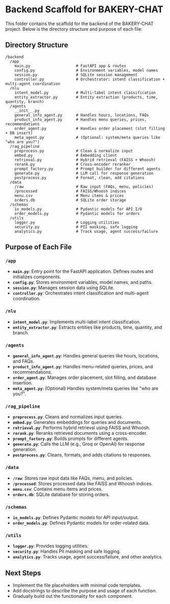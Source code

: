 # Backend Scaffold for BAKERY-CHAT

This folder contains the scaffold for the backend of the BAKERY-CHAT project. Below is the directory structure and purpose of each file:

## Directory Structure

```
/backend
  /app
    main.py                    # FastAPI app & routes
    config.py                  # Environment variables, model names
    session.py                 # SQLite session management
    controller.py              # Orchestrator: intent classification + multi-agent coordination
  /nlu
    intent_model.py            # Multi-label intent classification
    entity_extractor.py        # Entity extraction (products, time, quantity, branch)
  /agents
    __init__.py
    general_info_agent.py      # Handles hours, locations, FAQs
    product_info_agent.py      # Handles menu queries, prices, recommendations
    order_agent.py             # Handles order placement (slot filling + DB insert)
    meta_agent.py              # (Optional: system/meta queries like "who are you?")
  /rag_pipeline
    preprocess.py              # Clean & normalize input
    embed.py                   # Embedding client
    retrieval.py               # Hybrid retrieval (FAISS + Whoosh)
    rerank.py                  # Cross-encoder reranker
    prompt_factory.py          # Prompt builder for different agents
    generate.py                # LLM call for response generation
    postprocess.py             # Format, clean, add citations
  /data
    /raw                       # Raw input (FAQs, menu, policies)
    /processed                 # FAISS/Whoosh indices
    menu.csv                   # Menu items & prices
    orders.db                  # SQLite order storage
  /schemas
    io_models.py               # Pydantic models for API I/O
    order_models.py            # Pydantic models for orders
  /utils
    logger.py                  # Logging utilities
    security.py                # PII masking, safe logging
    analytics.py               # Track usage, agent success/failure
```

## Purpose of Each File

### `/app`
- **`main.py`**: Entry point for the FastAPI application. Defines routes and initializes components.
- **`config.py`**: Stores environment variables, model names, and paths.
- **`session.py`**: Manages session data using SQLite.
- **`controller.py`**: Orchestrates intent classification and multi-agent coordination.

### `/nlu`
- **`intent_model.py`**: Implements multi-label intent classification.
- **`entity_extractor.py`**: Extracts entities like products, time, quantity, and branch.

### `/agents`
- **`general_info_agent.py`**: Handles general queries like hours, locations, and FAQs.
- **`product_info_agent.py`**: Handles menu-related queries, prices, and recommendations.
- **`order_agent.py`**: Manages order placement, slot filling, and database insertion.
- **`meta_agent.py`**: (Optional) Handles system/meta queries like "who are you?".

### `/rag_pipeline`
- **`preprocess.py`**: Cleans and normalizes input queries.
- **`embed.py`**: Generates embeddings for queries and documents.
- **`retrieval.py`**: Performs hybrid retrieval using FAISS and Whoosh.
- **`rerank.py`**: Reranks retrieved documents using a cross-encoder.
- **`prompt_factory.py`**: Builds prompts for different agents.
- **`generate.py`**: Calls the LLM (e.g., Groq or OpenAI) for response generation.
- **`postprocess.py`**: Cleans, formats, and adds citations to responses.

### `/data`
- **`/raw`**: Stores raw input data like FAQs, menu, and policies.
- **`/processed`**: Stores processed data like FAISS and Whoosh indices.
- **`menu.csv`**: Contains menu items and prices.
- **`orders.db`**: SQLite database for storing orders.

### `/schemas`
- **`io_models.py`**: Defines Pydantic models for API input/output.
- **`order_models.py`**: Defines Pydantic models for order-related data.

### `/utils`
- **`logger.py`**: Provides logging utilities.
- **`security.py`**: Handles PII masking and safe logging.
- **`analytics.py`**: Tracks usage, agent success/failure, and other analytics.

## Next Steps
- Implement the file placeholders with minimal code templates.
- Add docstrings to describe the purpose and usage of each function.
- Gradually build out the functionality for each component.
